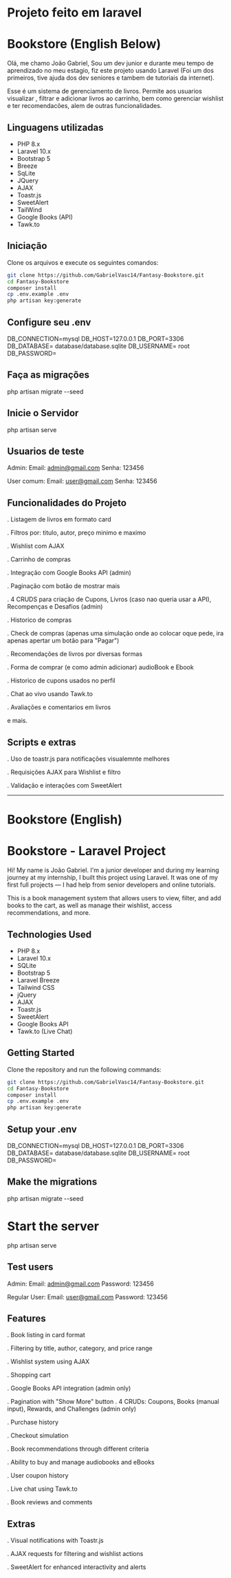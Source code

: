 # Projeto feito em laravel 
# Bookstore (English Below)

Olá, me chamo João Gabriel, Sou um dev junior e durante meu tempo de aprendizado no meu estagio, fiz este projeto usando Laravel (Foi um dos primeiros, tive ajuda dos dev seniores e tambem de tutoriais da internet).

Esse é um sistema de gerenciamento de livros. Permite aos usuarios visualizar , filtrar e adicionar livros ao carrinho, bem como gerenciar wishlist e ter recomendacões, alem de outras funcionalidades.

## Linguagens utilizadas

- PHP 8.x
- Laravel 10.x
- Bootstrap 5
- Breeze
- SqLite 
- JQuery
- AJAX
- Toastr.js
- SweetAlert
- TailWind
- Google Books (API)
- Tawk.to

## Iniciação

Clone os arquivos e execute os seguintes comandos:

````bash
git clone https://github.com/GabrielVasc14/Fantasy-Bookstore.git
cd Fantasy-Bookstore
composer install
cp .env.example .env
php artisan key:generate
````

## Configure seu .env

DB_CONNECTION=mysql
DB_HOST=127.0.0.1
DB_PORT=3306
DB_DATABASE= database/database.sqlite
DB_USERNAME= root
DB_PASSWORD=

## Faça as migrações

php artisan migrate --seed

## Inicie o Servidor

php artisan serve

## Usuarios de teste

Admin:
Email: admin@gmail.com
Senha: 123456

User comum:
Email: user@gmail.com
Senha: 123456


## Funcionalidades do Projeto

. Listagem de livros em formato card

. Filtros por: titulo, autor, preço minimo e maximo

. Wishlist com AJAX

. Carrinho de compras

. Integração com Google Books API (admin)

. Paginação com botão de mostrar mais

. 4 CRUDS para criação de Cupons, Livros (caso nao queria usar a API), Recompenças e Desafios (admin)

. Historico de compras

. Check de compras (apenas uma simulação onde ao colocar oque pede, ira apenas apertar um botão para "Pagar")

. Recomendações de livros por diversas formas

. Forma de comprar (e como admin adicionar) audioBook e Ebook

. Historico de cupons usados no perfil

. Chat ao vivo usando Tawk.to

. Avaliações e comentarios em livros

e mais.


## Scripts e extras

. Uso de toastr.js para notificações visualemnte melhores

. Requisições AJAX para Wishlist e filtro

. Validação e interações com SweetAlert


------------------------------------------------------------------------------------------------------------

# Bookstore (English)

# Bookstore - Laravel Project

Hi! My name is João Gabriel. I'm a junior developer and during my learning journey at my internship, I built this project using Laravel. It was one of my first full projects — I had help from senior developers and online tutorials.

This is a book management system that allows users to view, filter, and add books to the cart, as well as manage their wishlist, access recommendations, and more.

## Technologies Used

- PHP 8.x  
- Laravel 10.x  
- SQLite  
- Bootstrap 5  
- Laravel Breeze  
- Tailwind CSS  
- jQuery  
- AJAX  
- Toastr.js  
- SweetAlert  
- Google Books API  
- Tawk.to (Live Chat)

## Getting Started

Clone the repository and run the following commands:

````bash
git clone https://github.com/GabrielVasc14/Fantasy-Bookstore.git
cd Fantasy-Bookstore
composer install
cp .env.example .env
php artisan key:generate
````

## Setup your .env

DB_CONNECTION=mysql
DB_HOST=127.0.0.1
DB_PORT=3306
DB_DATABASE= database/database.sqlite
DB_USERNAME= root
DB_PASSWORD=

## Make the migrations

php artisan migrate --seed

# Start the server

php artisan serve

## Test users

Admin:
Email: admin@gmail.com
Password: 123456

Regular User:
Email: user@gmail.com
Password: 123456


## Features

. Book listing in card format

. Filtering by title, author, category, and price range

. Wishlist system using AJAX

. Shopping cart

. Google Books API integration (admin only)

. Pagination with "Show More" button
. 4 CRUDs: Coupons, Books (manual input), Rewards, and Challenges (admin only)

. Purchase history

. Checkout simulation

. Book recommendations through different criteria

. Ability to buy and manage audiobooks and eBooks

. User coupon history

. Live chat using Tawk.to

. Book reviews and comments


## Extras

. Visual notifications with Toastr.js

. AJAX requests for filtering and wishlist actions

. SweetAlert for enhanced interactivity and alerts

